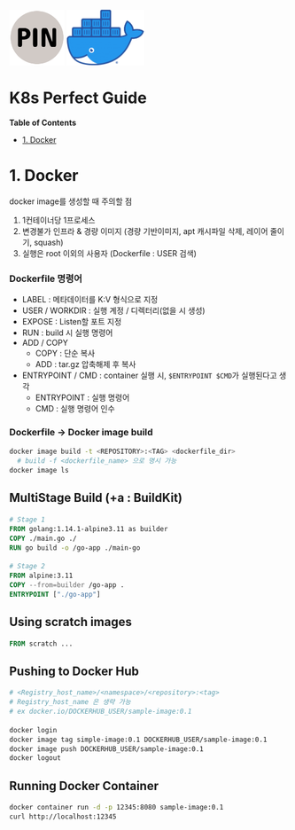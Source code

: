 <p float="left">
    <img src="Images/PIN.png" alt="PINLAB" height="100">
    <img src="Images/docker.png" alt="docker" height="100">
</p>

# K8s Perfect Guide

**Table of Contents**
* [1. Docker](#1-docker)


# 1. Docker
docker image를 생성할 때 주의할 점
1. 1컨테이너당 1프로세스
2. 변경불가 인프라 & 경량 이미지 (경량 기반이미지, apt 캐시파일 삭제, 레이어 줄이기, squash)
3. 실행은 root 이외의 사용자 (Dockerfile : USER 검색)


### Dockerfile 명령어
* LABEL : 메타데이터를 K:V 형식으로 지정
* USER / WORKDIR : 실행 계정 / 디렉터리(없을 시 생성)
* EXPOSE : Listen할 포트 지정
* RUN : build 시 실행 명령어
* ADD / COPY
  * COPY : 단순 복사
  * ADD : tar.gz 압축해제 후 복사
* ENTRYPOINT / CMD : container 실행 시, `$ENTRYPOINT $CMD`가 실행된다고 생각
  * ENTRYPOINT : 실행 명령어
  * CMD : 실행 명령어 인수


### Dockerfile -> Docker image build  
```bash
docker image build -t <REPOSITORY>:<TAG> <dockerfile_dir>
  # build -f <dockerfile_name> 으로 명시 가능
docker image ls
```


## MultiStage Build (+a : BuildKit)
```dockerfile
# Stage 1
FROM golang:1.14.1-alpine3.11 as builder
COPY ./main.go ./
RUN go build -o /go-app ./main-go

# Stage 2
FROM alpine:3.11
COPY --from=builder /go-app .
ENTRYPOINT ["./go-app"]
```


## Using scratch images
```dockerfile
FROM scratch ...
```


## Pushing to Docker Hub
```bash
# <Registry_host_name>/<namespace>/<repository>:<tag>
# Registry_host_name 은 생략 가능
# ex docker.io/DOCKERHUB_USER/sample-image:0.1

docker login
docker image tag simple-image:0.1 DOCKERHUB_USER/sample-image:0.1
docker image push DOCKERHUB_USER/sample-image:0.1
docker logout
```


## Running Docker Container
```bash
docker container run -d -p 12345:8080 sample-image:0.1
curl http://localhost:12345
```
